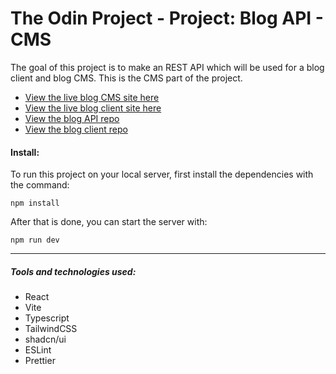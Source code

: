 # The Odin Project - Project: Blog API - CMS

The goal of this project is to make an REST API which will be used for a blog client and blog CMS. This is the CMS part of the project.

-   [View the live blog CMS site here](https://bizarf.github.io/odin-blog-cms/)
-   [View the live blog client site here](https://bizarf.github.io/odin-blog-client/)
-   [View the blog API repo](https://github.com/bizarf/odin-blog-api)
-   [View the blog client repo](https://github.com/bizarf/odin-blog-client)

#### Install:

To run this project on your local server, first install the dependencies with the command:

```
npm install
```

After that is done, you can start the server with:

```
npm run dev
```

<hr>

##### Tools and technologies used:

-   React
-   Vite
-   Typescript
-   TailwindCSS
-   shadcn/ui
-   ESLint
-   Prettier
